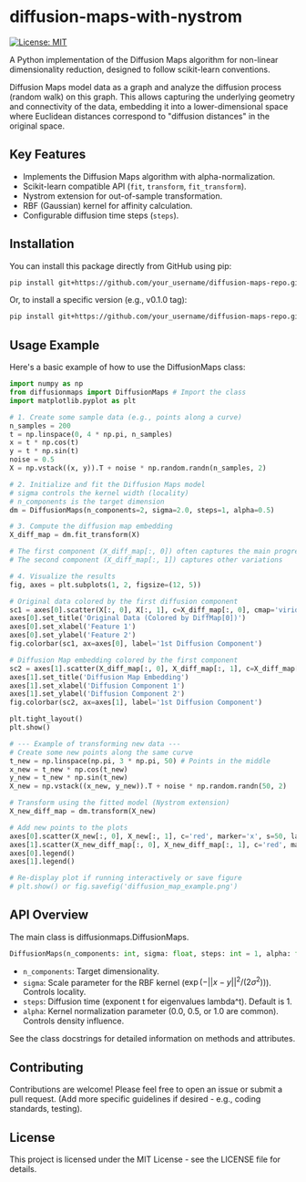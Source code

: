 # diffusion-maps-with-nystrom

[![License: MIT](https://img.shields.io/badge/License-MIT-yellow.svg)](https://opensource.org/licenses/MIT)
<!-- Add other badges if you set up CI/CD or publish to PyPI -->
<!-- e.g., [![PyPI version](https://badge.fury.io/py/diffusionmaps.svg)](https://badge.fury.io/py/diffusionmaps) -->
<!-- e.g., [![Build Status](https://github.com/your_username/diffusion-maps-repo/actions/workflows/python-package.yml/badge.svg)](https://github.com/your_username/diffusion-maps-repo/actions/workflows/python-package.yml) -->


A Python implementation of the Diffusion Maps algorithm for non-linear dimensionality reduction, designed to follow scikit-learn conventions.

Diffusion Maps model data as a graph and analyze the diffusion process (random walk) on this graph. This allows capturing the underlying geometry and connectivity of the data, embedding it into a lower-dimensional space where Euclidean distances correspond to "diffusion distances" in the original space.

## Key Features

*   Implements the Diffusion Maps algorithm with alpha-normalization.
*   Scikit-learn compatible API (`fit`, `transform`, `fit_transform`).
*   Nystrom extension for out-of-sample transformation.
*   RBF (Gaussian) kernel for affinity calculation.
*   Configurable diffusion time steps (`steps`).

## Installation

You can install this package directly from GitHub using pip:

```bash
pip install git+https://github.com/your_username/diffusion-maps-repo.git
```
Or, to install a specific version (e.g., v0.1.0 tag):
```bash
pip install git+https://github.com/your_username/diffusion-maps-repo.git@v0.1.0
```

## Usage Example

Here's a basic example of how to use the DiffusionMaps class:

```python
import numpy as np
from diffusionmaps import DiffusionMaps # Import the class
import matplotlib.pyplot as plt

# 1. Create some sample data (e.g., points along a curve)
n_samples = 200
t = np.linspace(0, 4 * np.pi, n_samples)
x = t * np.cos(t)
y = t * np.sin(t)
noise = 0.5
X = np.vstack((x, y)).T + noise * np.random.randn(n_samples, 2)

# 2. Initialize and fit the Diffusion Maps model
# sigma controls the kernel width (locality)
# n_components is the target dimension
dm = DiffusionMaps(n_components=2, sigma=2.0, steps=1, alpha=0.5)

# 3. Compute the diffusion map embedding
X_diff_map = dm.fit_transform(X)

# The first component (X_diff_map[:, 0]) often captures the main progression
# The second component (X_diff_map[:, 1]) captures other variations

# 4. Visualize the results
fig, axes = plt.subplots(1, 2, figsize=(12, 5))

# Original data colored by the first diffusion component
sc1 = axes[0].scatter(X[:, 0], X[:, 1], c=X_diff_map[:, 0], cmap='viridis')
axes[0].set_title('Original Data (Colored by DiffMap[0])')
axes[0].set_xlabel('Feature 1')
axes[0].set_ylabel('Feature 2')
fig.colorbar(sc1, ax=axes[0], label='1st Diffusion Component')

# Diffusion Map embedding colored by the first component
sc2 = axes[1].scatter(X_diff_map[:, 0], X_diff_map[:, 1], c=X_diff_map[:, 0], cmap='viridis')
axes[1].set_title('Diffusion Map Embedding')
axes[1].set_xlabel('Diffusion Component 1')
axes[1].set_ylabel('Diffusion Component 2')
fig.colorbar(sc2, ax=axes[1], label='1st Diffusion Component')

plt.tight_layout()
plt.show()

# --- Example of transforming new data ---
# Create some new points along the same curve
t_new = np.linspace(np.pi, 3 * np.pi, 50) # Points in the middle
x_new = t_new * np.cos(t_new)
y_new = t_new * np.sin(t_new)
X_new = np.vstack((x_new, y_new)).T + noise * np.random.randn(50, 2)

# Transform using the fitted model (Nystrom extension)
X_new_diff_map = dm.transform(X_new)

# Add new points to the plots
axes[0].scatter(X_new[:, 0], X_new[:, 1], c='red', marker='x', s=50, label='New Data')
axes[1].scatter(X_new_diff_map[:, 0], X_new_diff_map[:, 1], c='red', marker='x', s=50, label='New Data Transformed')
axes[0].legend()
axes[1].legend()

# Re-display plot if running interactively or save figure
# plt.show() or fig.savefig('diffusion_map_example.png')
```

## API Overview
The main class is diffusionmaps.DiffusionMaps.

```python
DiffusionMaps(n_components: int, sigma: float, steps: int = 1, alpha: float = 0.0)
```

* `n_components`: Target dimensionality.
* `sigma`: Scale parameter for the RBF kernel ($\exp(-||x-y||^2 / (2 \sigma^2))$). Controls locality.
* `steps`: Diffusion time (exponent t for eigenvalues lambda^t). Default is 1.
* `alpha`: Kernel normalization parameter (0.0, 0.5, or 1.0 are common). Controls density influence.

See the class docstrings for detailed information on methods and attributes.

## Contributing
Contributions are welcome! Please feel free to open an issue or submit a pull request.
(Add more specific guidelines if desired - e.g., coding standards, testing).

## License
This project is licensed under the MIT License - see the LICENSE file for details.